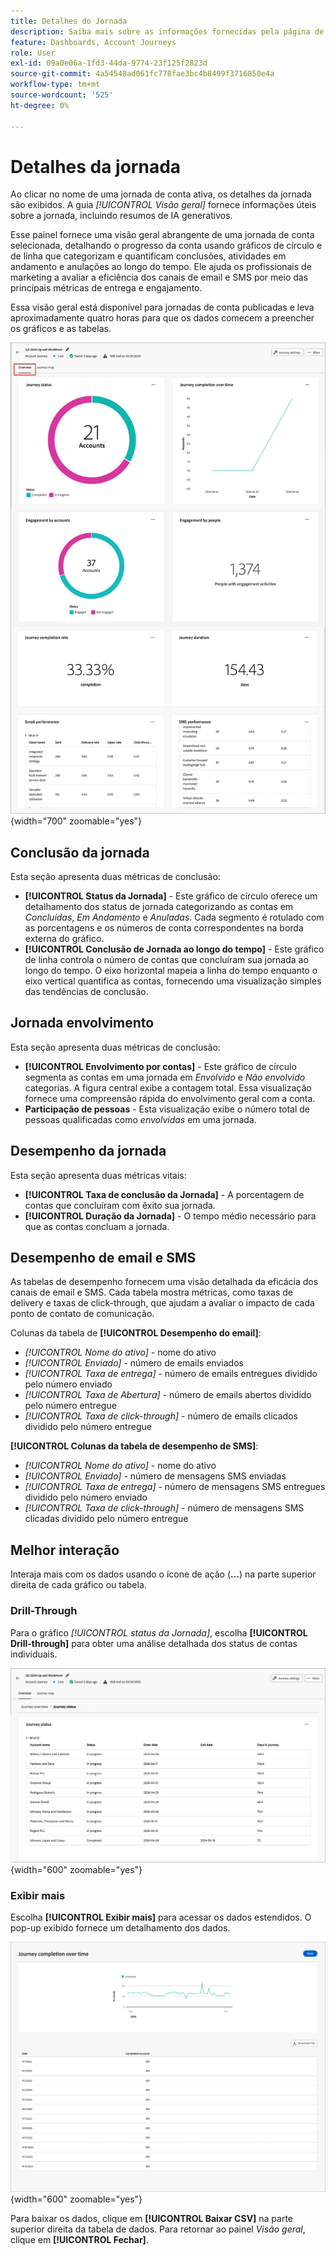 ```yaml
---
title: Detalhes do Jornada
description: Saiba mais sobre as informações fornecidas pela página de detalhes da jornada e como ela pode ajudar você a monitorar e gerenciar a jornada de conta publicada.
feature: Dashboards, Account Journeys
role: User
exl-id: 09a0e06a-1fd3-44da-9774-23f125f2823d
source-git-commit: 4a54548ad061fc778fae3bc4b8499f3716850e4a
workflow-type: tm+mt
source-wordcount: '525'
ht-degree: 0%

---
```


# Detalhes da jornada

Ao clicar no nome de uma jornada de conta ativa, os detalhes da jornada são exibidos. A guia _[!UICONTROL Visão geral]_ fornece informações úteis sobre a jornada, incluindo resumos de IA generativos.

Esse painel fornece uma visão geral abrangente de uma jornada de conta selecionada, detalhando o progresso da conta usando gráficos de círculo e de linha que categorizam e quantificam conclusões, atividades em andamento e anulações ao longo do tempo. Ele ajuda os profissionais de marketing a avaliar a eficiência dos canais de email e SMS por meio das principais métricas de entrega e engajamento.

Essa visão geral está disponível para jornadas de conta publicadas e leva aproximadamente quatro horas para que os dados comecem a preencher os gráficos e as tabelas.

![Acessar os detalhes da jornada ativa](./assets/journey-detail-overview.png){width="700" zoomable="yes"}

## Conclusão da jornada

Esta seção apresenta duas métricas de conclusão:

* **[!UICONTROL Status da Jornada]** - Este gráfico de círculo oferece um detalhamento dos status de jornada categorizando as contas em _Concluídas_, _Em Andamento_ e _Anuladas_. Cada segmento é rotulado com as porcentagens e os números de conta correspondentes na borda externa do gráfico.
* **[!UICONTROL Conclusão de Jornada ao longo do tempo]** - Este gráfico de linha controla o número de contas que concluíram sua jornada ao longo do tempo. O eixo horizontal mapeia a linha do tempo enquanto o eixo vertical quantifica as contas, fornecendo uma visualização simples das tendências de conclusão.

## Jornada envolvimento

Esta seção apresenta duas métricas de conclusão:

* **[!UICONTROL Envolvimento por contas]** - Este gráfico de círculo segmenta as contas em uma jornada em _Envolvido_ e _Não envolvido_ categorias. A figura central exibe a contagem total. Essa visualização fornece uma compreensão rápida do envolvimento geral com a conta.
* **Participação de pessoas** - Esta visualização exibe o número total de pessoas qualificadas como _envolvidas_ em uma jornada.

## Desempenho da jornada

Esta seção apresenta duas métricas vitais:

* **[!UICONTROL Taxa de conclusão da Jornada]** - A porcentagem de contas que concluíram com êxito sua jornada.
* **[!UICONTROL Duração da Jornada]** - O tempo médio necessário para que as contas concluam a jornada.

## Desempenho de email e SMS

As tabelas de desempenho fornecem uma visão detalhada da eficácia dos canais de email e SMS. Cada tabela mostra métricas, como taxas de delivery e taxas de click-through, que ajudam a avaliar o impacto de cada ponto de contato de comunicação.

Colunas da tabela de **[!UICONTROL Desempenho do email]**:

* _[!UICONTROL Nome do ativo]_ - nome do ativo
* _[!UICONTROL Enviado]_ - número de emails enviados
* _[!UICONTROL Taxa de entrega]_ - número de emails entregues dividido pelo número enviado
* _[!UICONTROL Taxa de Abertura]_ - número de emails abertos dividido pelo número entregue
* _[!UICONTROL Taxa de click-through]_ - número de emails clicados dividido pelo número entregue

**[!UICONTROL Colunas da tabela de desempenho de SMS]**:

* _[!UICONTROL Nome do ativo]_ - nome do ativo
* _[!UICONTROL Enviado]_ - número de mensagens SMS enviadas
* _[!UICONTROL Taxa de entrega]_ - número de mensagens SMS entregues dividido pelo número enviado
* _[!UICONTROL Taxa de click-through]_ - número de mensagens SMS clicadas dividido pelo número entregue
<!-- 
To generate a shareable PDF of your current view, click **[!UICONTROL Export]** at the top right of the page. -->

## Melhor interação

Interaja mais com os dados usando o ícone de ação (**...**) na parte superior direita de cada gráfico ou tabela.

### Drill-Through

Para o gráfico _[!UICONTROL status da Jornada]_, escolha **[!UICONTROL Drill-through]** para obter uma análise detalhada dos status de contas individuais.

![O drill-through para os dados de gráfico](./assets/journey-status-drill-through.png){width="600" zoomable="yes"}
<!--
The applied global filters are carried over to the view and displayed at the top. Click the _Filter_ icon at the top left to filter the data display by journey.-->

### Exibir mais

Escolha **[!UICONTROL Exibir mais]** para acessar os dados estendidos. O pop-up exibido fornece um detalhamento dos dados.

![Exibir dados estendidos](./assets/journey-completion-over-time-view-more.png){width="600" zoomable="yes"}

Para baixar os dados, clique em **[!UICONTROL Baixar CSV]** na parte superior direita da tabela de dados. Para retornar ao painel _Visão geral_, clique em **[!UICONTROL Fechar]**.
